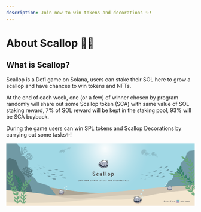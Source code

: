 ```yaml
---
description: Join now to win tokens and decorations ✨!
---
```


# About Scallop 🦪✨

## **What is Scallop?**

Scallop is a Defi game on Solana, users can stake their SOL here to grow a scallop and have chances to win tokens and NFTs.



At the end of each week, one \(or a few\) of winner chosen by program randomly will share out some Scallop token \(SCA\) with same value of SOL staking reward, 7% of SOL reward will be kept in the staking pool, 93% will be SCA buyback. 



During the game users can win SPL tokens and Scallop Decorations by carrying out some tasks✨!



![](.gitbook/assets/scallop-feng-mian-0603.png)

